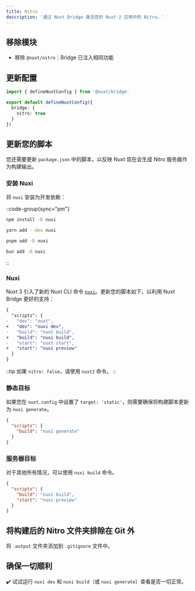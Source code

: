 ```yaml
---
title: Nitro
description: '通过 Nuxt Bridge 激活您的 Nuxt 2 应用中的 Nitro。'
---
```


## 移除模块

- 移除 `@nuxt/nitro`：Bridge 已注入相同功能

## 更新配置

```ts [nuxt.config.ts]
import { defineNuxtConfig } from '@nuxt/bridge'

export default defineNuxtConfig({
  bridge: {
    nitro: true
  }
})
```

## 更新您的脚本

您还需要更新 `package.json` 中的脚本，以反映 Nuxt 现在会生成 Nitro 服务器作为构建输出。

### 安装 Nuxi

将 `nuxi` 安装为开发依赖：

::code-group{sync="pm"}

```bash [npm]
npm install -D nuxi
```

```bash [yarn]
yarn add --dev nuxi
```

```bash [pnpm]
pnpm add -D nuxi
```

```bash [bun]
bun add -D nuxi
```

::

### Nuxi

Nuxt 3 引入了新的 Nuxt CLI 命令 [`nuxi`](/docs/api/commands/add)。更新您的脚本如下，以利用 Nuxt Bridge 更好的支持：

```diff
{
  "scripts": {
-   "dev": "nuxt",
+   "dev": "nuxi dev",
-   "build": "nuxt build",
+   "build": "nuxi build",
-   "start": "nuxt start",
+   "start": "nuxi preview"
  }
}
```

::tip
如果 `nitro: false`，请使用 `nuxt2` 命令。
::

### 静态目标

如果您在 `nuxt.config` 中设置了 `target: 'static'`，则需要确保将构建脚本更新为 `nuxi generate`。

```json [package.json]
{
  "scripts": {
    "build": "nuxi generate"
  }
}
```

### 服务器目标

对于其他所有情况，可以使用 `nuxi build` 命令。

```json [package.json]
{
  "scripts": {
    "build": "nuxi build",
    "start": "nuxi preview"
  }
}
```

## 将构建后的 Nitro 文件夹排除在 Git 外

将 `.output` 文件夹添加到 `.gitignore` 文件中。

## 确保一切顺利

✔️ 试试运行 `nuxi dev` 和 `nuxi build`（或 `nuxi generate`）查看是否一切正常。